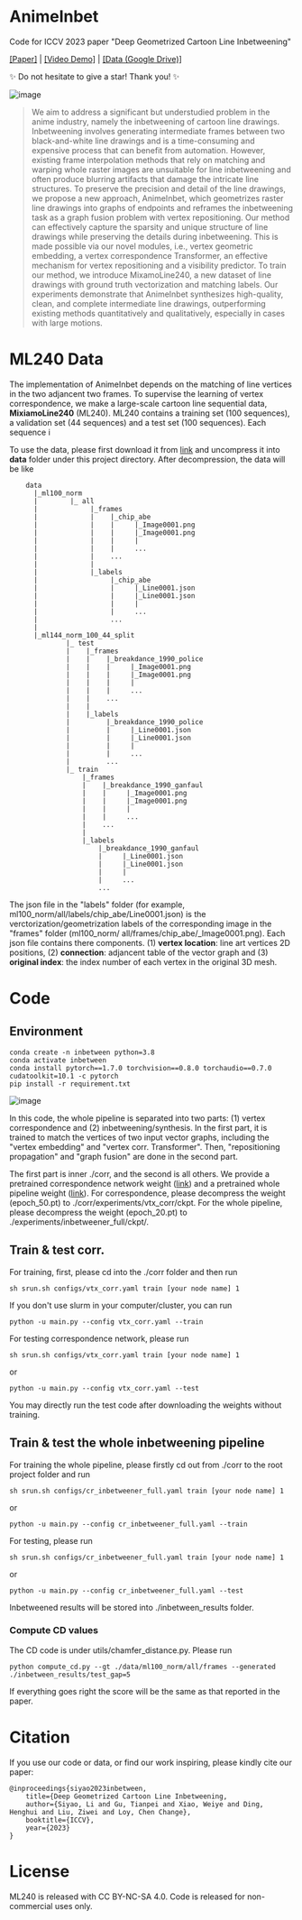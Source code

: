 # AnimeInbet

Code for ICCV 2023 paper "Deep Geometrized Cartoon Line Inbetweening"

[[Paper]](https://openaccess.thecvf.com/content/ICCV2023/papers/Siyao_Deep_Geometrized_Cartoon_Line_Inbetweening_ICCV_2023_paper.pdf) | [[Video Demo]](https://youtu.be/iUF-LsqFKpI?si=9FViAZUyFdSfZzS5) | [[Data (Google Drive)]](https://drive.google.com/file/d/1SNRGajIECxNwRp6ZJ0IlY7AEl2mRm2DR/view?usp=sharing) 

✨ Do not hesitate to give a star! Thank you! ✨


![image](https://github.com/lisiyao21/AnimeInbet/blob/main/figures/inbet_gif.gif)

> We aim to address a significant but understudied problem in the anime industry, namely the inbetweening of cartoon line drawings. Inbetweening involves generating intermediate frames between two black-and-white line drawings and is a time-consuming and expensive process that can benefit from automation. However, existing frame interpolation methods that rely on matching and warping whole raster images are unsuitable for line inbetweening and often produce blurring artifacts that damage the intricate line structures. To preserve the precision and detail of the line drawings, we propose a new approach, AnimeInbet, which geometrizes raster line drawings into graphs of endpoints and reframes the inbetweening task as a graph fusion problem with vertex repositioning. Our method can effectively capture the sparsity and unique structure of line drawings while preserving the details during inbetweening. This is made possible via our novel modules, i.e., vertex geometric embedding, a vertex correspondence Transformer, an effective mechanism for vertex repositioning and a visibility predictor. To train our method, we introduce MixamoLine240, a new dataset of line drawings with ground truth vectorization and matching labels. Our experiments demonstrate that AnimeInbet synthesizes high-quality, clean, and complete intermediate line drawings, outperforming existing methods quantitatively and qualitatively, especially in cases with large motions.

# ML240 Data

The implementation of AnimeInbet depends on the matching of line vertices in the two adjancent two frames. To supervise the learning of vertex correspondence, we make a large-scale cartoon line sequential data, **MixiamoLine240** (ML240). ML240 contains a training set (100 sequences), a validation set (44 sequences) and a test set (100 sequences). Each sequence i

To use the data, please first download it from [link](https://drive.google.com/file/d/1SNRGajIECxNwRp6ZJ0IlY7AEl2mRm2DR/view?usp=sharing) and uncompress it into **data** folder under this project directory. After decompression, the data will be like 

        data
          |_ml100_norm
          |        |_ all
          |             |_frames  
          |             |    |_chip_abe
          |             |    |     |_Image0001.png
          |             |    |     |_Image0001.png
          |             |    |     |
          |             |    |     ...  
          |             |    ... 
          |             |
          |             |_labels
          |                  |_chip_abe
          |                  |     |_Line0001.json
          |                  |     |_Line0001.json
          |                  |     |
          |                  |     ...  
          |                  ...
          | 
          |_ml144_norm_100_44_split  
                  |_ test
                  |    |_frames  
                  |    |    |_breakdance_1990_police
                  |    |    |     |_Image0001.png
                  |    |    |     |_Image0001.png
                  |    |    |     |
                  |    |    |     ...  
                  |    |    ... 
                  |    |
                  |    |_labels
                  |         |_breakdance_1990_police
                  |         |     |_Line0001.json
                  |         |     |_Line0001.json
                  |         |     |
                  |         |     ...  
                  |         ...
                  |_ train
                      |_frames  
                      |    |_breakdance_1990_ganfaul
                      |    |     |_Image0001.png
                      |    |     |_Image0001.png
                      |    |     |
                      |    |     ...  
                      |    ... 
                      |
                      |_labels
                          |_breakdance_1990_ganfaul
                          |     |_Line0001.json
                          |     |_Line0001.json
                          |     |
                          |     ...  
                          ...


The json file in the "labels" folder (for example, ml100_norm/all/labels/chip_abe/Line0001.json) is the verctorization/geometrization labels of the corresponding image in the "frames" folder (ml100_norm/ all/frames/chip_abe/_Image0001.png). Each json file contains there components. (1) **vertex location**: line art vertices 2D positions, (2) **connection**: adjancent table of the vector graph and (3) **original index**: the index number of each vertex in the original 3D mesh.


# Code

## Environment 

    conda create -n inbetween python=3.8
    conda activate inbetween
    conda install pytorch==1.7.0 torchvision==0.8.0 torchaudio==0.7.0 cudatoolkit=10.1 -c pytorch
    pip install -r requirement.txt


![image](https://github.com/lisiyao21/AnimeInbet/blob/main/figures/pipeline.png)

In this code, the whole pipeline is separated into two parts: (1) vertex correspondence and (2) inbetweening/synthesis. In the first part, it is trained to match the vertices of two input vector graphs, including the "vertex embedding" and "vertex corr. Transformer". Then,  "repositioning propagation" and "graph fusion" are done in the second part.

The first part is inner ./corr, and the second is all others. We provide a pretrained correspondence network weight ([link](https://drive.google.com/file/d/1Edc-XGyMXqXDdfBYoglDMkBf7_AYZU0p/view?usp=sharing)) and a pretrained whole pipeline weight ([link](https://drive.google.com/file/d/1cemJCBNdcTvJ9LWCA_5LmDDorwEb-u7M/view?usp=sharing)). For correspondence, please decompress the weight (epoch_50.pt) to ./corr/experiments/vtx_corr/ckpt. For the whole pipeline, please decompress the weight (epoch_20.pt) to ./experiments/inbetweener_full/ckpt/.


## Train & test corr.

For training, first, please cd into the ./corr folder and then run

    sh srun.sh configs/vtx_corr.yaml train [your node name] 1

If you don't use slurm in your computer/cluster, you can run

    python -u main.py --config vtx_corr.yaml --train 

For testing correspondence network, please run

    sh srun.sh configs/vtx_corr.yaml train [your node name] 1

or 

    python -u main.py --config vtx_corr.yaml --test

You may directly run the test code after downloading the weights without training.

## Train & test the whole inbetweening pipeline

For training the whole pipeline, please firstly cd out from ./corr to the root project folder and run

    sh srun.sh configs/cr_inbetweener_full.yaml train [your node name] 1

or

    python -u main.py --config cr_inbetweener_full.yaml --train 

For testing, please run

    sh srun.sh configs/cr_inbetweener_full.yaml train [your node name] 1

or 

    python -u main.py --config cr_inbetweener_full.yaml --test

Inbetweened results will be stored into ./inbetween_results folder.

### Compute CD values

The CD code is under utils/chamfer_distance.py. Please run

    python compute_cd.py --gt ./data/ml100_norm/all/frames --generated ./inbetween_results/test_gap=5

If everything goes right the score will be the same as that reported in the paper.


# Citation

If you use our code or data, or find our work inspiring, please kindly cite our paper:

    @inproceedings{siyao2023inbetween,
	    title={Deep Geometrized Cartoon Line Inbetweening,
	    author={Siyao, Li and Gu, Tianpei and Xiao, Weiye and Ding, Henghui and Liu, Ziwei and Loy, Chen Change},
	    booktitle={ICCV},
	    year={2023}
    }

# License

ML240 is released with CC BY-NC-SA 4.0. Code is released for non-commercial uses only.


